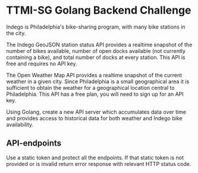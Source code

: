 # TTMI-SG Golang Backend Challenge

Indego is Philadelphia's bike-sharing program, with many bike stations in the city.

The Indego GeoJSON station status API provides a realtime snapshot of the number of bikes available, number of open docks available (not currently containing a bike), and total number of docks at every station. This API is free and requires no API key.

The Open Weather Map API provides a realtime snapshot of the current weather in a given city. Since Philadelphia is a small geographical area it is sufficient to obtain the weather for a geographical location central to Philadelphia. This API has a free plan, you will need to sign up for an API key.

Using Golang, create a new API server which accumulates data over time and provides access to historical data for both weather and Indego bike availability.

## API-endpoints

Use a static token and protect all the endpoints. If that static token is not provided or is invalid return error response with relevant HTTP status code.
